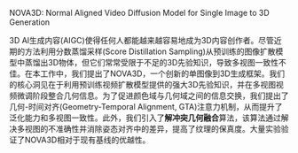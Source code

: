 NOVA3D: Normal Aligned Video Diffusion Model for Single Image to 3D Generation


3D AI生成内容(AIGC)使得任何人都能越来越容易地成为3D内容创作者。尽管近期的方法利用分数蒸馏采样(Score Distillation Sampling)从预训练的图像扩散模型中蒸馏出3D物体，但它们常常受限于不足的3D先验知识，导致多视图一致性不佳。在本工作中，我们提出了NOVA3D，一个创新的单图像到3D生成框架。我们的核心洞见在于利用预训练视频扩散模型提供的强大3D先验知识，并在多视图视频微调阶段整合几何信息。为了促进颜色域与几何域之间的信息交换，我们提出了几何-时间对齐(Geometry-Temporal Alignment, GTA)注意力机制，从而提升了泛化能力和多视图一致性。此外，我们引入了**解冲突几何融合**算法，该算法通过解决多视图的不准确性并消除姿态对齐中的差异，提高了纹理的保真度。大量实验验证了NOVA3D相对于现有基线的优越性。    